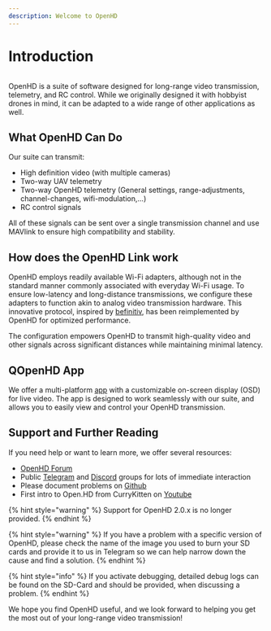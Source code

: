 ```yaml
---
description: Welcome to OpenHD
---
```


# Introduction

&#x20;

<figure><img src=".gitbook/assets/plain_openhd_logo.jpg" alt=""><figcaption></figcaption></figure>

OpenHD is a suite of software designed for long-range video transmission, telemetry, and RC control. While we originally designed it with hobbyist drones in mind, it can be adapted to a wide range of other applications as well.

## What OpenHD Can Do

Our suite can transmit:


* High definition video (with multiple cameras)
* Two-way UAV telemetry
* Two-way OpenHD telemetry (General settings, range-adjustments, channel-changes, wifi-modulation,...)
* RC control signals

All of these signals can be sent over a single transmission channel and use MAVlink to ensure high compatibility and stability.



## How does the OpenHD Link work

OpenHD employs readily available Wi-Fi adapters, although not in the standard manner commonly associated with everyday Wi-Fi usage. To ensure low-latency and long-distance transmissions, we configure these adapters to function akin to analog video transmission hardware. This innovative protocol, inspired by [befinitiv](https://befinitiv.wordpress.com/wifibroadcast-analog-like-transmission-of-live-video-data/), has been reimplemented by OpenHD for optimized performance.

The configuration empowers OpenHD to transmit high-quality video and other signals across significant distances while maintaining minimal latency.


## QOpenHD App

We offer a multi-platform [app](https://github.com/OpenHD/QOpenHD/releases) with a customizable on-screen display (OSD) for live video. The app is designed to work seamlessly with our suite, and allows you to easily view and control your OpenHD transmission.



## Support and Further Reading

If you need help or want to learn more, we offer several resources:

* [OpenHD Forum](https://forum.openhdfpv.org/)
* Public [Telegram](https://t.me/OpenHD\_User) and [Discord](https://discord.gg/P9kXs9N2RP) groups for lots of immediate interaction
* Please document problems on [Github](https://github.com/OpenHD/OpenHD/issues)
* First intro to Open.HD from CurryKitten on [Youtube](https://www.youtube.com/playlist?list=PL7WaECFssECJWfTc0vKYTfUdH5y8UgdI9)

{% hint style="warning" %}
Support for OpenHD 2.0.x is no longer provided.
{% endhint %}

{% hint style="warning" %}
If you have a problem with a specific version of OpenHD, please check the name of the image you used to burn your SD cards and provide it to us in Telegram so we can help narrow down the cause and find a solution.
{% endhint %}

{% hint style="info" %}
If you activate debugging, detailed debug logs can be found on the SD-Card and should be provided, when discussing a problem.
{% endhint %}

We hope you find OpenHD useful, and we look forward to helping you get the most out of your long-range video transmission!
